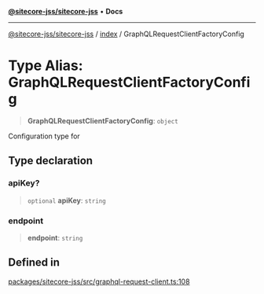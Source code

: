 [**@sitecore-jss/sitecore-jss**](../../README.md) • **Docs**

***

[@sitecore-jss/sitecore-jss](../../README.md) / [index](../README.md) / GraphQLRequestClientFactoryConfig

# Type Alias: GraphQLRequestClientFactoryConfig

> **GraphQLRequestClientFactoryConfig**: `object`

Configuration type for

## Type declaration

### apiKey?

> `optional` **apiKey**: `string`

### endpoint

> **endpoint**: `string`

## Defined in

[packages/sitecore-jss/src/graphql-request-client.ts:108](https://github.com/Sitecore/jss/blob/9cd15ca25619b116ad9c500eef4ef2dc9023209b/packages/sitecore-jss/src/graphql-request-client.ts#L108)
